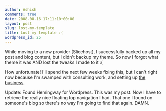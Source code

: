 ```yaml
---
author: Ashish
comments: true
date: 2008-08-16 17:11:10+00:00
layout: post
slug: lost-my-template
title: Lost my template :(
wordpress_id: 25
---
```


While moving to a new provider (Slicehost), I successfully backed up all my post and blog content, but I didn't backup my theme. So now I forgot what theme it was AND lost the tweaks I made to it :(

How unfortunate! I'll spend the next few weeks fixing this, but I can't right now because I'm swamped with consulting work, and setting up [the business](http://www.kznconsulting.com).

Update: Found Hemingway for Wordpress. This was my post. Now I have to retrieve the really nice floating top navigation I had. That one I found on someone's blog so there's no way I'm going to find that again. DAMN.
